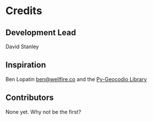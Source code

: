 Credits
=======

Development Lead
----------------
David Stanley

Inspiration
-----------
Ben Lopatin <ben@wellfire.co> and the [Py-Geocodio Library](https://github.com/bennylope/pygeocodio)

Contributors
------------
None yet. Why not be the first?
